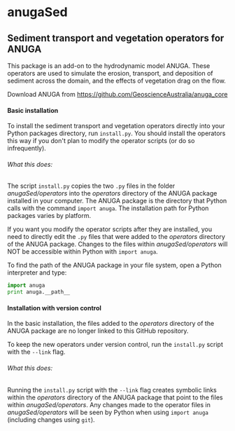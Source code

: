 # anugaSed
## Sediment transport and vegetation operators for ANUGA

This package is an add-on to the hydrodynamic model ANUGA. These operators are used to simulate the erosion, transport, and deposition of sediment across the domain, and the effects of vegetation drag on the flow.

Download ANUGA from https://github.com/GeoscienceAustralia/anuga_core

#### Basic installation

To install the sediment transport and vegetation operators directly into your Python packages directory, run `install.py`. You should install the operators this way if you don't plan to modify the operator scripts (or do so infrequently).

###### What this does:
The script `install.py` copies the two `.py` files in the folder *anugaSed/operators* into the *operators* directory of the ANUGA package installed in your computer. The ANUGA package is the directory that Python calls with the command `import anuga`. The installation path for Python packages varies by platform.

If you want you modify the operator scripts after they are installed, you need to directly edit the `.py` files that were added to the *operators* directory of the ANUGA package. Changes to the files within *anugaSed/operators* will NOT be accessible within Python with `import anuga`.

To find the path of the ANUGA package in your file system, open a Python interpreter and type:

```python
import anuga
print anuga.__path__
```

#### Installation with version control

In the basic installation, the files added to the *operators* directory of the ANUGA package are no longer linked to this GitHub repository.

To keep the new operators under version control, run the `install.py` script with the `--link` flag.

###### What this does:
Running the `install.py` script with the `--link` flag creates symbolic links within the *operators* directory of the ANUGA package that point to the files within *anugaSed/operators*. Any changes made to the operator files in *anugaSed/operators* will be seen by Python when using `import anuga` (including changes using `git`).